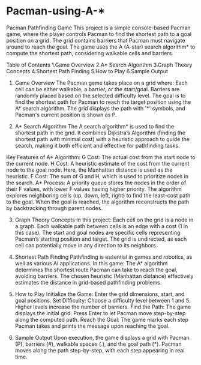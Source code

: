 # Pacman-using-A-*
Pacman Pathfinding Game
This project is a simple console-based Pacman game, where the player controls Pacman to find the shortest path to a goal position on a grid. The grid contains barriers that Pacman must navigate around to reach the goal. The game uses the A (A-star) search algorithm* to compute the shortest path, considering walkable cells and barriers.

Table of Contents
1.Game Overview
2.A* Search Algorithm
3.Graph Theory Concepts
4.Shortest Path Finding
5.How to Play
6.Sample Output 

1. Game Overview
The Pacman game takes place on a grid where:
Each cell can be either walkable, a barrier, or the start/goal.
Barriers are randomly placed based on the selected difficulty level.
The goal is to find the shortest path for Pacman to reach the target position using the A* search algorithm.
The grid displays the path with '*' symbols, and Pacman's current position is shown as P.

2. A* Search Algorithm
The A search algorithm* is used to find the shortest path in the grid. It combines Dijkstra’s Algorithm (finding the shortest path with minimal cost) with a heuristic approach to guide the search, making it both efficient and effective for pathfinding tasks.

Key Features of A* Algorithm:
G Cost: The actual cost from the start node to the current node.
H Cost: A heuristic estimate of the cost from the current node to the goal node. Here, the Manhattan distance is used as the heuristic.
F Cost: The sum of G and H, which is used to prioritize nodes in the search.
A* Process:
A priority queue stores the nodes in the order of their F values, with lower F values having higher priority.
The algorithm explores neighboring cells (up, down, left, right) to find the least-cost path to the goal.
When the goal is reached, the algorithm reconstructs the path by backtracking through parent nodes.

3. Graph Theory Concepts
In this project:
Each cell on the grid is a node in a graph.
Each walkable path between cells is an edge with a cost (1 in this case).
The start and goal nodes are specific cells representing Pacman’s starting position and target.
The grid is undirected, as each cell can potentially move in any direction to its neighbors.

4. Shortest Path Finding
Pathfinding is essential in games and robotics, as well as various AI applications. In this game:
The A* algorithm determines the shortest route Pacman can take to reach the goal, avoiding barriers.
The chosen heuristic (Manhattan distance) effectively estimates the distance in grid-based pathfinding problems.

5. How to Play
Initialize the Game: Enter the grid dimensions, start, and goal positions.
Set Difficulty: Choose a difficulty level between 1 and 5. Higher levels increase the number of barriers.
Find the Path: The game displays the initial grid. Press Enter to let Pacman move step-by-step along the computed path.
Reach the Goal: The game marks each step Pacman takes and prints the message upon reaching the goal.

6. Sample Output
Upon execution, the game displays a grid with Pacman (P), barriers (#), walkable spaces (.), and the goal path (*). Pacman moves along the path step-by-step, with each step appearing in real time.

